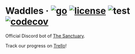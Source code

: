 # Waddles · [![go](https://img.shields.io/badge/go-1.15.2-blue)](https://golang.org) [![license](https://img.shields.io/badge/license-AGPL--3.0-brightgreen)](https://github.com/The-Sanctuary/waddles/blob/master/LICENSE) ![test](https://github.com/the-sanctuary/waddles/workflows/Golang%20Testing%20Suite/badge.svg) [![codecov](https://codecov.io/gh/the-sanctuary/waddles/branch/master/graph/badge.svg)](https://codecov.io/gh/the-sanctuary/waddles)

Official Discord bot of [The Sanctuary](https://sanctuary.cat/).

Track our progress on [Trello](https://trello.com/b/vzIPq2AD/the-sanctuary-discord-bot)!
